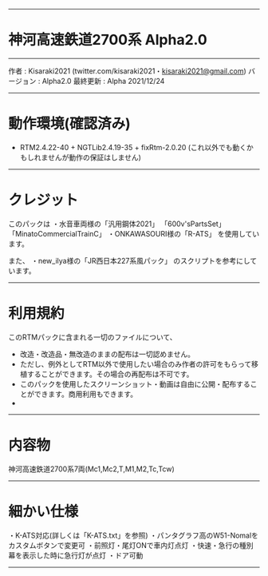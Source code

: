 -------------------------------------------------------------------------

# 神河高速鉄道2700系 Alpha2.0

-------------------------------------------------------------------------

作者 : Kisaraki2021 (twitter.com/kisaraki2021・kisaraki2021@gmail.com)
バージョン : Alpha2.0
最終更新 : Alpha 2021/12/24 

-------------------------------------------------------------------------

# 動作環境(確認済み)
* RTM2.4.22-40 + NGTLib2.4.19-35 + fixRtm-2.0.20
(これ以外でも動くかもしれませんが動作の保証はしません)

-------------------------------------------------------------------------

# クレジット
このパックは
・水音車両様の「汎用鋼体2021」
             「600v'sPartsSet」
             「MinatoCommercialTrainC」
・ONKAWASOURI様の「R-ATS」
を使用しています。

また、
・new_ilya様の「JR西日本227系風パック」
のスクリプトを参考にしています。

-------------------------------------------------------------------------

# 利用規約
このRTMパックに含まれる一切のファイルについて、
* 改造・改造品・無改造のままの配布は一切認めません。
* ただし、例外としてRTM以外で使用したい場合のみ作者の許可をもらって移植することができます。その場合の再配布は不可です。
* このパックを使用したスクリーンショット・動画は自由に公開・配布することができます。商用利用もできます。
* 

-------------------------------------------------------------------------

# 内容物
神河高速鉄道2700系7両(Mc1,Mc2,T,M1,M2,Tc,Tcw)

-------------------------------------------------------------------------

# 細かい仕様
・K-ATS対応(詳しくは「K-ATS.txt」を参照)
・パンタグラフ高のW51-Nomalをカスタムボタンで変更可
・前照灯・尾灯ONで車内灯点灯
・快速・急行の種別幕を表示した時に急行灯が点灯
・ドア可動

-------------------------------------------------------------------------